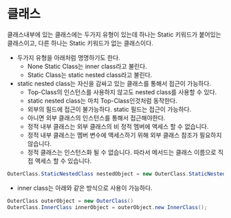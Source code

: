

# 클래스
클래스내부에 있는 클래스에는 두가지 유형이 있는데 하나는 Static 키워드가 붙어있는 클래스이고, 다른 하나는 Static 키워드가 없는 클래스이다.
- 두가지 유형을 아래처럼 명명하기도 한다.
  - None Static Class는 inner class라고 불린다.
  - Static Class는 static nested class라고 불린다.
- static nested class는 자신을 감싸고 있는 클래스를 통해서 접근이 가능하다.
  - Top-Class의 인스턴스를 사용하지 않고도 nested class를 사용할 수 있다.
  - static nested class는 마치 Top-Class인것처럼 동작한다.
  - 외부의 필드에 접근이 불가능하다. static 필드는 접근이 가능하다.
  - 아니면 외부 클래스의 인스턴스를 통해서 접근해야한다. 
  - 정적 내부 클래스는 외부 클래스의 비 정적 멤버에 액세스 할 수 없습니다.
  - 정적 내부 클래스는 멤버 변수에 액세스하기 위해 외부 클래스 참조가 필요하지 않습니다.
  - 정적 클래스는 인스턴스화 될 수 없습니다. 따라서 메서드는 클래스 이름으로 직접 액세스 할 수 있습니다.
```java
OuterClass.StaticNestedClass nestedObject = new OuterClass.StaticNestedClass();
```
- inner class는 아래와 같은 방식으로 사용이 가능하다.
```java
OuterClass outerObject = new OuterClass()
OuterClass.InnerClass innerObject = outerObject.new InnerClass();
```
